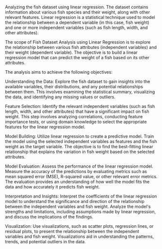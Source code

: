 Analyzing the fish dataset using linear regression. The dataset contains information about various fish species and their weight, along with other relevant features. Linear regression is a statistical technique used to model the relationship between a dependent variable (in this case, fish weight) and one or more independent variables (such as fish length, width, and other attributes).

The scope of Fish Dataset Analysis using Linear Regression is to explore the relationship between various fish attributes (independent variables) and their weight (dependent variable). The objective is to build a linear regression model that can predict the weight of a fish based on its other attributes.

The analysis aims to achieve the following objectives:

Understanding the Data: Explore the fish dataset to gain insights into the available variables, their distributions, and any potential relationships between them. This involves examining the statistical summary, visualizing the data, and identifying any missing values or outliers.

Feature Selection: Identify the relevant independent variables (such as fish length, width, and other attributes) that have a significant impact on fish weight. This step involves analyzing correlations, conducting feature importance tests, or using domain knowledge to select the appropriate features for the linear regression model.

Model Building: Utilize linear regression to create a predictive model. Train the model using the selected independent variables as features and the fish weight as the target variable. The objective is to find the best-fitting linear relationship that explains the variation in fish weight based on the selected attributes.

Model Evaluation: Assess the performance of the linear regression model. Measure the accuracy of the predictions by evaluating metrics such as mean squared error (MSE), R-squared value, or other relevant error metrics. The evaluation provides an understanding of how well the model fits the data and how accurately it predicts fish weight.

Interpretation and Insights: Interpret the coefficients of the linear regression model to understand the significance and direction of the relationship between the independent variables and fish weight. Analyze the model's strengths and limitations, including assumptions made by linear regression, and discuss the implications of the findings.

Visualization: Use visualizations, such as scatter plots, regression lines, or residual plots, to present the relationship between the independent variables and fish weight. Visualizations aid in understanding the patterns, trends, and potential outliers in the data.
